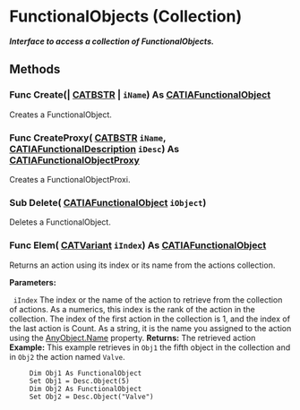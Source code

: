 # FunctionalObjects (Collection)

**_Interface to access a collection of FunctionalObjects._**

## Methods

### Func **Create**(| [CATBSTR](../System/typedef_CATBSTR_8129.md) | `iName`) As [CATIAFunctionalObject](../CATFunctSystemItf/interface_FunctionalObject_54328.md)

   Creates a FunctionalObject.  
### Func **CreateProxy**( [CATBSTR](../System/typedef_CATBSTR_8129.md)  `iName`,  [CATIAFunctionalDescription](../CATFunctSystemItf/interface_FunctionalDescription_95375.md)  `iDesc`) As [CATIAFunctionalObjectProxy](../CATFunctSystemItf/interface_FunctionalObjectProxy_94928.md)

   Creates a FunctionalObjectProxi.  
### Sub **Delete**( [CATIAFunctionalObject](../CATFunctSystemItf/interface_FunctionalObject_54328.md)  `iObject`)

   Deletes a FunctionalObject.  
### Func **Elem**( [CATVariant](../System/typedef_CATVariant_20656.md)  `iIndex`) As [CATIAFunctionalObject](../CATFunctSystemItf/interface_FunctionalObject_54328.md)

   Returns an action using its index or its name from the actions collection.

**Parameters:**

` iIndex`      The index or the name of the action to retrieve from the collection of actions. As a numerics, this index is the rank of the action in the collection. The index of the first action in the collection is 1, and the index of the last action is Count. As a string, it is the name you assigned to the action using the
[AnyObject.Name](../System/interface_AnyObject_17321.htm#Name) property.  **Returns:**      The retrieved action **Example:**      This example retrieves in `Obj1` the fifth object in the collection and in `Obj2` the action named `Valve`.

```VBScript
     Dim Obj1 As FunctionalObject
     Set Obj1 = Desc.Object(5)
     Dim Obj2 As FunctionalObject
     Set Obj2 = Desc.Object("Valve")

```